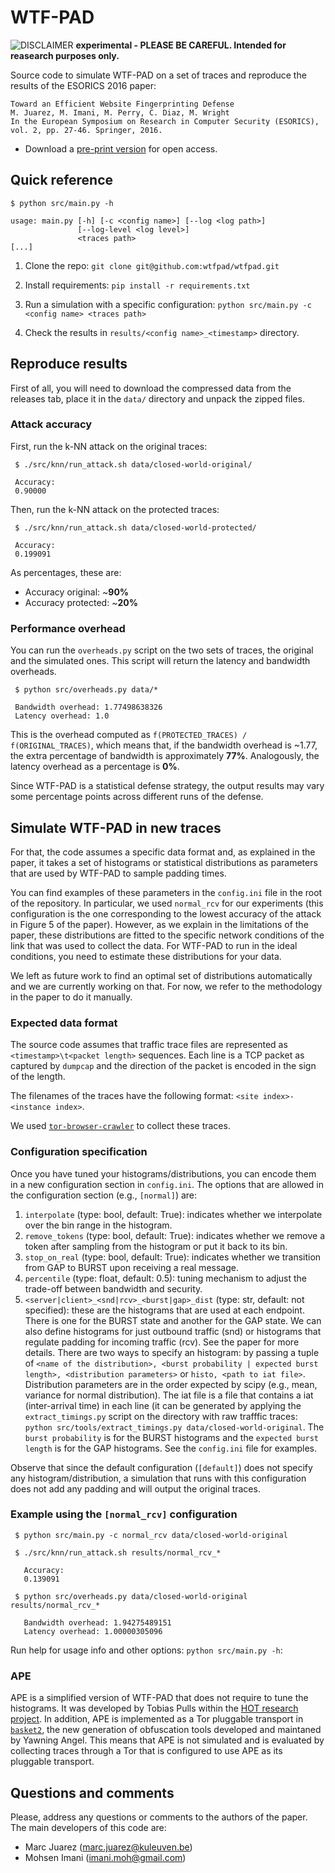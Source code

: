 # WTF-PAD

![DISCLAIMER](https://upload.wikimedia.org/wikipedia/commons/thumb/d/d7/Dialog-warning-orange.svg/40px-Dialog-warning-orange.svg.png "experimental")    **experimental - PLEASE BE CAREFUL. Intended for reasearch purposes only.**

Source code to simulate WTF-PAD on a set of traces and reproduce the results of the ESORICS 2016 paper:

```
Toward an Efficient Website Fingerprinting Defense
M. Juarez, M. Imani, M. Perry, C. Diaz, M. Wright
In the European Symposium on Research in Computer Security (ESORICS), vol. 2, pp. 27-46. Springer, 2016.
```
<!---
 - Article page in the [publisher site](https://link.springer.com/chapter/10.1007/978-3-319-45744-4_2).
--->
 - Download a [pre-print version](http://homes.esat.kuleuven.be/~mjuarezm/index_files/pdf/esorics16.pdf) for open access.

## Quick reference

```
$ python src/main.py -h

usage: main.py [-h] [-c <config name>] [--log <log path>]
               [--log-level <log level>]
               <traces path>
[...]
```

 1. Clone the repo: `git clone git@github.com:wtfpad/wtfpad.git`

 1. Install requirements: `pip install -r requirements.txt`

 1. Run a simulation with a specific configuration: `python src/main.py -c <config name> <traces path>`

 1. Check the results in `results/<config name>_<timestamp>` directory.


## Reproduce results

First of all, you will need to download the compressed data from the releases tab, place it in the `data/` directory and unpack the zipped files.

### Attack accuracy

First, run the k-NN attack on the original traces:

```
 $ ./src/knn/run_attack.sh data/closed-world-original/

 Accuracy:
 0.90000
```

Then, run the k-NN attack on the protected traces:

```
 $ ./src/knn/run_attack.sh data/closed-world-protected/

 Accuracy:
 0.199091
```

As percentages, these are:

 * Accuracy original: ~**90%**
 * Accuracy protected: ~**20%**


### Performance overhead

You can run the `overheads.py` script on the two sets of traces, the original
and the simulated ones. This script will return the latency and bandwidth
overheads.

```
 $ python src/overheads.py data/*

 Bandwidth overhead: 1.77498638326
 Latency overhead: 1.0
```

This is the overhead computed as `f(PROTECTED_TRACES) / f(ORIGINAL_TRACES)`, which means that, if the bandwidth overhead is ~1.77, the extra percentage of bandwidth is approximately **77%**. Analogously, the latency overhead as a percentage is **0%**.

Since WTF-PAD is a statistical defense strategy, the output results may vary some percentage points across different runs of the defense.

## Simulate WTF-PAD in new traces

For that, the code assumes a specific data format and, as explained in the paper, it takes a set of histograms or statistical distributions as parameters that are used by WTF-PAD to sample padding times.

You can find examples of these parameters in the `config.ini` file in the root of the repository. In particular, we used `normal_rcv` for our experiments (this configuration is the one corresponding to the lowest accuracy of the attack in Figure 5 of the paper). However, as we explain in the limitations of the paper, these distributions are fitted to the specific network conditions of the link that was used to collect the data. For WTF-PAD to run in the ideal conditions, you need to estimate these distributions for your data.

We left as future work to find an optimal set of distributions automatically and we are currently working on that. For now, we refer to the methodology in the paper to do it manually.

### Expected data format

The source code assumes that traffic trace files are represented as `<timestamp>\t<packet length>` sequences. Each line is a TCP packet as captured by `dumpcap` and the direction of the packet is encoded in the sign of the length.

The filenames of the traces have the following format: `<site index>-<instance index>`.

We used [`tor-browser-crawler`](https://github.com/webfp/tor-browser-crawler) to collect these traces.


### Configuration specification

Once you have tuned your histograms/distributions, you can encode them in a new configuration section in `config.ini`. The options that are allowed in the configuration section (e.g., `[normal]`) are:

  1. `interpolate` (type: bool, default: True): indicates whether we interpolate over the bin range in the histogram.
  1. `remove_tokens` (type: bool, default: True): indicates whether we remove a token after sampling from the histogram or put it back to its bin.
  1. `stop_on_real` (type: bool, default: True): indicates whether we transition from GAP to BURST upon receiving a real message.
  1. `percentile` (type: float, default: 0.5): tuning mechanism to adjust the trade-off between bandwidth and security.
  1. `<server|client>_<snd|rcv>_<burst|gap>_dist` (type: str, default: not specified): these are the histograms that are used at each endpoint. There is one for the BURST state and another for the GAP state. We can also define histograms for just outbound traffic (snd) or histograms that regulate padding for incoming traffic (rcv). See the paper for more details. There are two ways to specify an histogram: by passing a tuple of `<name of the distribution>, <burst probability | expected burst length>, <distribution parameters>` or `histo, <path to iat file>`. Distribution parameters are in the order expected by scipy (e.g., mean, variance for normal distribution). The iat file is a file that contains a iat (inter-arrival time) in each line (it can be generated by applying the `extract_timings.py` script on the directory with raw trafffic traces: `python src/tools/extract_timings.py data/closed-world-original`.
The `burst probability` is for the BURST histograms and the `expected burst length` is for the GAP histograms. See the `config.ini` file for examples.

Observe that since the default configuration (`[default]`) does not specify any histogram/distribution, a simulation that runs with this configuration does not add any padding and will output the original traces.

### Example using the `[normal_rcv]` configuration

```
 $ python src/main.py -c normal_rcv data/closed-world-original

 $ ./src/knn/run_attack.sh results/normal_rcv_*
   
   Accuracy:
   0.139091

 $ python src/overheads.py data/closed-world-original results/normal_rcv_*

   Bandwidth overhead: 1.94275489151
   Latency overhead: 1.00000305096

```

Run help for usage info and other options: `python src/main.py -h`:


### APE
APE is a simplified version of WTF-PAD that does not require to tune the histograms. It was developed by Tobias Pulls within the [HOT research project](https://www.cs.kau.se/pulls/hot/thebasketcase-ape/). In addition, APE is implemented as a Tor pluggable transport in [`basket2`](https://github.com/pylls/basket2), the new generation of obfuscation tools developed and maintaned by Yawning Angel. This means that APE is not simulated and is evaluated by collecting traces through a Tor that is configured to use APE as its pluggable transport.


## Questions and comments

Please, address any questions or comments to the authors of the paper. The main developers of this code are:

 - Marc Juarez (marc.juarez@kuleuven.be)
 - Mohsen Imani (imani.moh@gmail.com)

